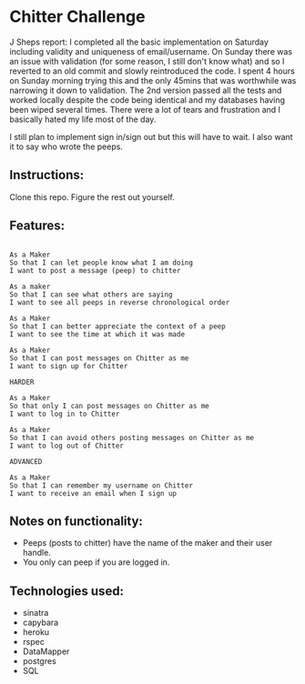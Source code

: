 Chitter Challenge
=================

J Sheps report: I completed all the basic implementation on Saturday including validity and uniqueness of email/username.
On Sunday there was an issue with validation (for some reason, I still don't know what) and so I reverted to an old commit and slowly reintroduced the code.  I spent 4 hours on Sunday morning trying this and the only 45mins that was worthwhile was narrowing it down to validation.  The 2nd version passed all the tests and worked locally despite the code being identical and my databases having been wiped several times.  There were a lot of tears and frustration and I basically hated my life most of the day.

I still plan to implement sign in/sign out but this will have to wait. I also want it to say who wrote the peeps.

Instructions:
-------
Clone this repo.  Figure the rest out yourself.


Features:
-------

```

As a Maker
So that I can let people know what I am doing  
I want to post a message (peep) to chitter

As a maker
So that I can see what others are saying  
I want to see all peeps in reverse chronological order

As a Maker
So that I can better appreciate the context of a peep
I want to see the time at which it was made

As a Maker
So that I can post messages on Chitter as me
I want to sign up for Chitter

HARDER

As a Maker
So that only I can post messages on Chitter as me
I want to log in to Chitter

As a Maker
So that I can avoid others posting messages on Chitter as me
I want to log out of Chitter

ADVANCED

As a Maker
So that I can remember my username on Chitter
I want to receive an email when I sign up
```

Notes on functionality:
------

* Peeps (posts to chitter) have the name of the maker and their user handle.
* You only can peep if you are logged in.


Technologies used:
-----

* sinatra
* capybara
* heroku
* rspec
* DataMapper
* postgres
* SQL

